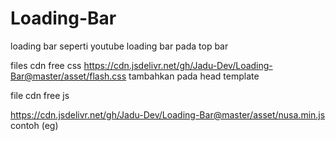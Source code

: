 # Loading-Bar
loading bar seperti youtube
loading bar pada top bar

files cdn free css
https://cdn.jsdelivr.net/gh/Jadu-Dev/Loading-Bar@master/asset/flash.css
tambahkan pada head template

file cdn free js

https://cdn.jsdelivr.net/gh/Jadu-Dev/Loading-Bar@master/asset/nusa.min.js
contoh (eg)
<head>
    <script src="https://cdn.jsdelivr.net/gh/Jadu-Dev/Loading-Bar@master/asset/nusa.min.js"></script>
    <link rel="stylesheet" href="https://cdn.jsdelivr.net/gh/Jadu-Dev/Loading-Bar@master/asset/flash.css">
</head>
